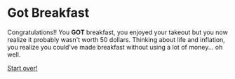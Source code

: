 # Got Breakfast

Congratulations!! You **GOT** breakfast, you enjoyed your takeout but you now realize it probably wasn't worth 50 dollars. Thinking about life and inflation, you realize you could've made breakfast without using a lot of money... oh well.

[Start over!](../../beginning.md/)